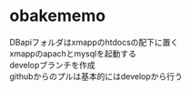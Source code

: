 # obakememo
DBapiフォルダはxmappのhtdocsの配下に置く<br>
xmappのapachとmysqlを起動する<br>
developブランチを作成<br>
githubからのプルは基本的にはdevelopから行う
